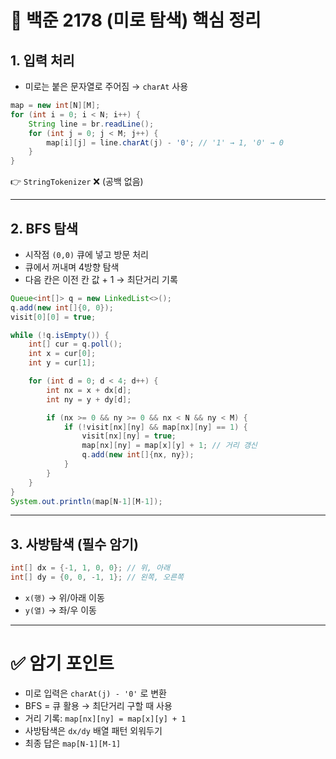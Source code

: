 # 📌 백준 2178 (미로 탐색) 핵심 정리

## 1. 입력 처리
- 미로는 붙은 문자열로 주어짐 → `charAt` 사용  
```java
map = new int[N][M];
for (int i = 0; i < N; i++) {
    String line = br.readLine();
    for (int j = 0; j < M; j++) {
        map[i][j] = line.charAt(j) - '0'; // '1' → 1, '0' → 0
    }
}
```
👉 `StringTokenizer` ❌ (공백 없음)

---

## 2. BFS 탐색
- 시작점 `(0,0)` 큐에 넣고 방문 처리  
- 큐에서 꺼내며 4방향 탐색  
- 다음 칸은 이전 칸 값 + 1 → 최단거리 기록
```java
Queue<int[]> q = new LinkedList<>();
q.add(new int[]{0, 0});
visit[0][0] = true;

while (!q.isEmpty()) {
    int[] cur = q.poll();
    int x = cur[0];
    int y = cur[1];

    for (int d = 0; d < 4; d++) {
        int nx = x + dx[d];
        int ny = y + dy[d];

        if (nx >= 0 && ny >= 0 && nx < N && ny < M) {
            if (!visit[nx][ny] && map[nx][ny] == 1) {
                visit[nx][ny] = true;
                map[nx][ny] = map[x][y] + 1; // 거리 갱신
                q.add(new int[]{nx, ny});
            }
        }
    }
}
System.out.println(map[N-1][M-1]);
```

---

## 3. 사방탐색 (필수 암기)
```java
int[] dx = {-1, 1, 0, 0}; // 위, 아래
int[] dy = {0, 0, -1, 1}; // 왼쪽, 오른쪽
```
- `x(행)` → 위/아래 이동  
- `y(열)` → 좌/우 이동  

---

# ✅ 암기 포인트
- 미로 입력은 `charAt(j) - '0'` 로 변환  
- BFS = 큐 활용 → 최단거리 구할 때 사용  
- 거리 기록: `map[nx][ny] = map[x][y] + 1`  
- 사방탐색은 `dx/dy` 배열 패턴 외워두기  
- 최종 답은 `map[N-1][M-1]`  
